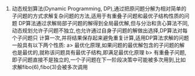 1. 动态规划算法(Dynamic Programming, DP),通过把原问题分解为相对简单的子问题的方式求解复杂问题的方法,适用于有重叠子问题和最优子结构性质的问题
   DP算法通过求解局部子问题的解得到全局最优解,但与分治和贪心算法不同,动态规划允许子问题不独立,也允许通过自身子问题的解做出选择,DP算法对每个子问题只
   计算一次,并将结果保存起来避免重复计算,适用DP算法求解的问题一般具有以下两个性质:
   a> 最优化原理,如果问题的最优解包含的子问题的解也是最优的,就称该问题具有最优子结构,即满足最优化原理
   b> 有重叠子问题,即子问题直接不是独立的,一个子问题在下一阶段决策中可能被多次用到,比如求解fibo(6),fibo(3)会被多次调用
